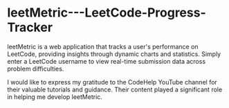 # leetMetric---LeetCode-Progress-Tracker
leetMetric is a web application that tracks a user's performance on LeetCode, providing insights through dynamic charts and statistics. Simply enter a LeetCode username to view real-time submission data across problem difficulties.



I would like to express my gratitude to the CodeHelp YouTube channel for their valuable tutorials and guidance. Their content played a significant role in helping me develop leetMetric.

